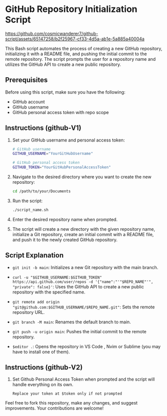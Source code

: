 # GitHub Repository Initialization Script

https://github.com/cosmicwanderer7/github-script/assets/65147258/b2f25967-cf33-4d5a-ab1e-5a885a40004a

This Bash script automates the process of creating a new GitHub repository, initializing it with a README file, and pushing the initial commit to the remote repository. The script prompts the user for a repository name and utilizes the GitHub API to create a new public repository.

## Prerequisites

Before using this script, make sure you have the following:

- GitHub account
- GitHub username
- GitHub personal access token with repo scope

## Instructions (github-V1)

1. Set your GitHub username and personal access token:

    ```bash
    # GitHub username 
    GITHUB_USERNAME="YourGitHubUsername"

    # GitHub personal access token
    GITHUB_TOKEN="YourGitHubPersonalAccessToken"
    ```

2. Navigate to the desired directory where you want to create the new repository:

    ```bash
    cd /path/to/your/Documents
    ```

3. Run the script:

    ```bash
    ./script_name.sh
    ```

4. Enter the desired repository name when prompted.

5. The script will create a new directory with the given repository name, initialize a Git repository, create an initial commit with a README file, and push it to the newly created GitHub repository.

## Script Explanation

- `git init -b main`: Initializes a new Git repository with the main branch.

- `curl -u "$GITHUB_USERNAME:$GITHUB_TOKEN" https://api.github.com/user/repos -d '{"name":"'"$REPO_NAME"'", "private": false}'`: Uses the GitHub API to create a new public repository with the specified name.

- `git remote add origin "git@github.com:$GITHUB_USERNAME/$REPO_NAME.git"`: Sets the remote repository URL.

- `git branch -M main`: Renames the default branch to main.

- `git push -u origin main`: Pushes the initial commit to the remote repository.

- `$editor .`: Opens the repository in VS Code , Nvim or Sublime  (you may have to install one of them).

## Instructions (github-V2)

1. Set Github Personal Access Token when prompted and the script will handle everything on its own.

    ```
    Replace your token at $token only if not prompted
    ```

Feel free to fork this repository, make any changes, and suggest improvements. Your contributions are welcome!
